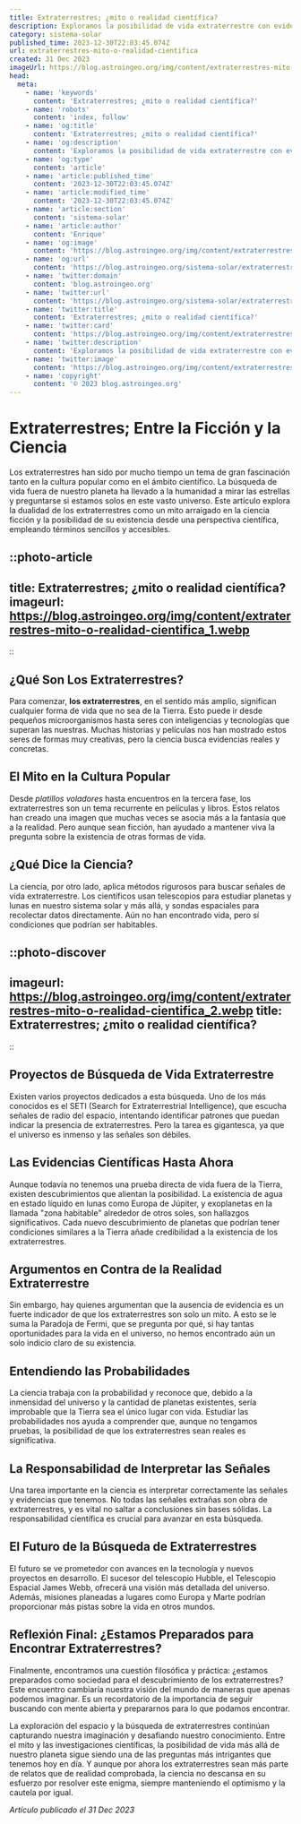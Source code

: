 ```yaml
---
title: Extraterrestres; ¿mito o realidad científica?
description: Exploramos la posibilidad de vida extraterrestre con evidencia científica y testimonios, desentrañando mitos de verdades cósmicas. ¿Estamos solos?
category: sistema-solar
published_time: 2023-12-30T22:03:45.074Z
url: extraterrestres-mito-o-realidad-cientifica
created: 31 Dec 2023
imageUrl: https://blog.astroingeo.org/img/content/extraterrestres-mito-o-realidad-cientifica_1.webp
head:
  meta:
    - name: 'keywords'
      content: 'Extraterrestres; ¿mito o realidad científica?'
    - name: 'robots'
      content: 'index, follow'
    - name: 'og:title'
      content: 'Extraterrestres; ¿mito o realidad científica?'
    - name: 'og:description'
      content: 'Exploramos la posibilidad de vida extraterrestre con evidencia científica y testimonios, desentrañando mitos de verdades cósmicas. ¿Estamos solos?'
    - name: 'og:type'
      content: 'article'
    - name: 'article:published_time'
      content: '2023-12-30T22:03:45.074Z'
    - name: 'article:modified_time'
      content: '2023-12-30T22:03:45.074Z'
    - name: 'article:section'
      content: 'sistema-solar'
    - name: 'article:author'
      content: 'Enrique'
    - name: 'og:image'
      content: 'https://blog.astroingeo.org/img/content/extraterrestres-mito-o-realidad-cientifica_1.webp'
    - name: 'og:url'
      content: 'https://blog.astroingeo.org/sistema-solar/extraterrestres-mito-o-realidad-cientifica'
    - name: 'twitter:domain'
      content: 'blog.astroingeo.org'
    - name: 'twitter:url'
      content: 'https://blog.astroingeo.org/sistema-solar/extraterrestres-mito-o-realidad-cientifica'
    - name: 'twitter:title'
      content: 'Extraterrestres; ¿mito o realidad científica?'
    - name: 'twitter:card'
      content: 'https://blog.astroingeo.org/img/content/extraterrestres-mito-o-realidad-cientifica_1.webp'
    - name: 'twitter:description'
      content: 'Exploramos la posibilidad de vida extraterrestre con evidencia científica y testimonios, desentrañando mitos de verdades cósmicas. ¿Estamos solos?'
    - name: 'twitter:image'
      content: 'https://blog.astroingeo.org/img/content/extraterrestres-mito-o-realidad-cientifica_1.webp'
    - name: 'copyright'
      content: '© 2023 blog.astroingeo.org'
---
```

# Extraterrestres; Entre la Ficción y la Ciencia

Los extraterrestres han sido por mucho tiempo un tema de gran fascinación tanto en la cultura popular como en el ámbito científico. La búsqueda de vida fuera de nuestro planeta ha llevado a la humanidad a mirar las estrellas y preguntarse si estamos solos en este vasto universo. Este artículo explora la dualidad de los extraterrestres como un mito arraigado en la ciencia ficción y la posibilidad de su existencia desde una perspectiva científica, empleando términos sencillos y accesibles.

::photo-article
---
title: Extraterrestres; ¿mito o realidad científica?
imageurl: https://blog.astroingeo.org/img/content/extraterrestres-mito-o-realidad-cientifica_1.webp
---
::

## ¿Qué Son Los Extraterrestres?

Para comenzar, **los extraterrestres**, en el sentido más amplio, significan cualquier forma de vida que no sea de la Tierra. Esto puede ir desde pequeños microorganismos hasta seres con inteligencias y tecnologías que superan las nuestras. Muchas historias y películas nos han mostrado estos seres de formas muy creativas, pero la ciencia busca evidencias reales y concretas.

## El Mito en la Cultura Popular

Desde *platillos voladores* hasta encuentros en la tercera fase, los extraterrestres son un tema recurrente en películas y libros. Estos relatos han creado una imagen que muchas veces se asocia más a la fantasía que a la realidad. Pero aunque sean ficción, han ayudado a mantener viva la pregunta sobre la existencia de otras formas de vida.

## ¿Qué Dice la Ciencia?

La ciencia, por otro lado, aplica métodos rigurosos para buscar señales de vida extraterrestre. Los científicos usan telescopios para estudiar planetas y lunas en nuestro sistema solar y más allá, y sondas espaciales para recolectar datos directamente. Aún no han encontrado vida, pero sí condiciones que podrían ser habitables.


::photo-discover
---
imageurl: https://blog.astroingeo.org/img/content/extraterrestres-mito-o-realidad-cientifica_2.webp
title: Extraterrestres; ¿mito o realidad científica?
---
::

## Proyectos de Búsqueda de Vida Extraterrestre

Existen varios proyectos dedicados a esta búsqueda. Uno de los más conocidos es el SETI (Search for Extraterrestrial Intelligence), que escucha señales de radio del espacio, intentando identificar patrones que puedan indicar la presencia de extraterrestres. Pero la tarea es gigantesca, ya que el universo es inmenso y las señales son débiles.

## Las Evidencias Científicas Hasta Ahora

Aunque todavía no tenemos una prueba directa de vida fuera de la Tierra, existen descubrimientos que alientan la posibilidad. La existencia de agua en estado líquido en lunas como Europa de Júpiter, y exoplanetas en la llamada "zona habitable" alrededor de otros soles, son hallazgos significativos. Cada nuevo descubrimiento de planetas que podrían tener condiciones similares a la Tierra añade credibilidad a la existencia de los extraterrestres.

## Argumentos en Contra de la Realidad Extraterrestre

Sin embargo, hay quienes argumentan que la ausencia de evidencia es un fuerte indicador de que los extraterrestres son solo un mito. A esto se le suma la Paradoja de Fermi, que se pregunta por qué, si hay tantas oportunidades para la vida en el universo, no hemos encontrado aún un solo indicio claro de su existencia.

## Entendiendo las Probabilidades

La ciencia trabaja con la probabilidad y reconoce que, debido a la inmensidad del universo y la cantidad de planetas existentes, sería improbable que la Tierra sea el único lugar con vida. Estudiar las probabilidades nos ayuda a comprender que, aunque no tengamos pruebas, la posibilidad de que los extraterrestres sean reales es significativa.

## La Responsabilidad de Interpretar las Señales

Una tarea importante en la ciencia es interpretar correctamente las señales y evidencias que tenemos. No todas las señales extrañas son obra de extraterrestres, y es vital no saltar a conclusiones sin bases sólidas. La responsabilidad científica es crucial para avanzar en esta búsqueda.

## El Futuro de la Búsqueda de Extraterrestres

El futuro se ve prometedor con avances en la tecnología y nuevos proyectos en desarrollo. El sucesor del telescopio Hubble, el Telescopio Espacial James Webb, ofrecerá una visión más detallada del universo. Además, misiones planeadas a lugares como Europa y Marte podrían proporcionar más pistas sobre la vida en otros mundos.

## Reflexión Final: ¿Estamos Preparados para Encontrar Extraterrestres?

Finalmente, encontramos una cuestión filosófica y práctica: ¿estamos preparados como sociedad para el descubrimiento de los extraterrestres? Este encuentro cambiaría nuestra visión del mundo de maneras que apenas podemos imaginar. Es un recordatorio de la importancia de seguir buscando con mente abierta y prepararnos para lo que podamos encontrar.

La exploración del espacio y la búsqueda de extraterrestres continúan capturando nuestra imaginación y desafiando nuestro conocimiento. Entre el mito y las investigaciones científicas, la posibilidad de vida más allá de nuestro planeta sigue siendo una de las preguntas más intrigantes que tenemos hoy en día. Y aunque por ahora los extraterrestres sean más parte de relatos que de realidad comprobada, la ciencia no descansa en su esfuerzo por resolver este enigma, siempre manteniendo el optimismo y la cautela por igual.

_Artículo publicado el 31 Dec 2023_